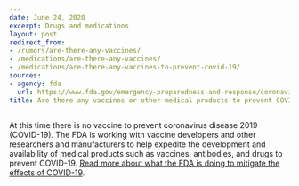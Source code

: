 ```yaml
---
date: June 24, 2020
excerpt: Drugs and medications
layout: post
redirect_from:
- /rumors/are-there-any-vaccines/
- /medications/are-there-any-vaccines/
- /medications/are-there-any-vaccines-to-prevent-covid-19/
sources:
- agency: fda
  url: https://www.fda.gov/emergency-preparedness-and-response/coronavirus-disease-2019-covid-19/covid-19-frequently-asked-questions
title: Are there any vaccines or other medical products to prevent COVID-19?
---
```


At this time there is no vaccine to prevent coronavirus disease 2019 (COVID-19). The FDA is working with vaccine developers and other researchers and manufacturers to help expedite the development and availability of medical products such as vaccines, antibodies, and drugs to prevent COVID-19. [Read more about what the FDA is doing to mitigate the effects of COVID-19](https://www.fda.gov/vaccines-blood-biologics/industry-biologics/coronavirus-covid-19-cber-regulated-biologics).